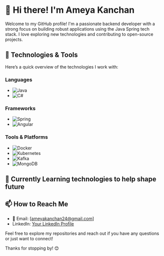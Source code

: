 # 👋 Hi there! I'm Ameya Kanchan
Welcome to my GitHub profile! I'm a passionate backend developer with a strong focus on building robust applications using the Java Spring tech stack. I love exploring new technologies and contributing to open-source projects.

## 🔧 Technologies & Tools

Here’s a quick overview of the technologies I work with:

### Languages
- ![Java](https://img.shields.io/badge/Java-007396?style=flat&logo=java&logoColor=white)
- ![C#](https://img.shields.io/badge/C%23-239120?style=flat&logo=csharp&logoColor=white)

### Frameworks
- ![Spring](https://img.shields.io/badge/Spring-6DB33F?style=flat&logo=spring&logoColor=white)
- ![Angular](https://img.shields.io/badge/Angular-DD0031?style=flat&logo=angular&logoColor=white)

### Tools & Platforms
- ![Docker](https://img.shields.io/badge/Docker-2496ED?style=flat&logo=docker&logoColor=white)
- ![Kubernetes](https://img.shields.io/badge/Kubernetes-326CE5?style=flat&logo=kubernetes&logoColor=white)
- ![Kafka](https://img.shields.io/badge/Apache%20Kafka-231F20?style=flat&logo=apachekafka&logoColor=white)
- ![MongoDB](https://img.shields.io/badge/MongoDB-47A248?style=flat&logo=mongodb&logoColor=white)

## 🌱 Currently Learning technologies to help shape future

## 📫 How to Reach Me
- 📧 Email: [ameyakanchan24@gmail.com]
- LinkedIn: [Your LinkedIn Profile](https://www.linkedin.com/in/ameya-kanchan/)


Feel free to explore my repositories and reach out if you have any questions or just want to connect!

Thanks for stopping by! 😊
